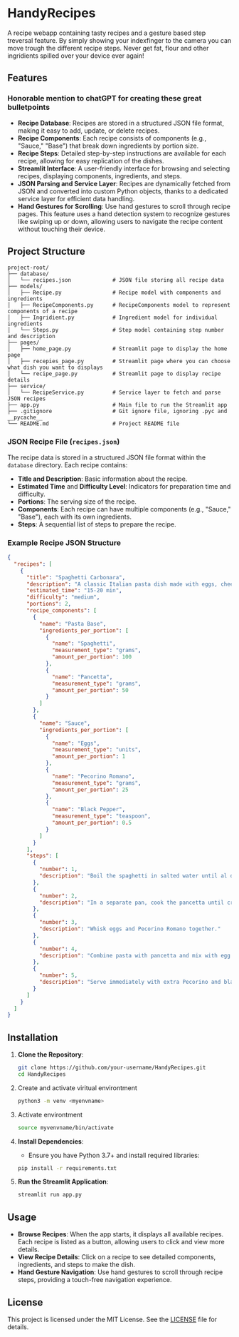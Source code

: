 # HandyRecipes

A recipe webapp containing tasty recipes and a gesture based step treversal feature. By simply showing your indexfinger to the camera you can move trough the different recipe steps. Never get fat, flour and other ingridients spilled over your device ever again!

## Features

### Honorable mention to chatGPT for creating these great bulletpoints

- **Recipe Database**: Recipes are stored in a structured JSON file format, making it easy to add, update, or delete recipes.
- **Recipe Components**: Each recipe consists of components (e.g., "Sauce," "Base") that break down ingredients by portion size.
- **Recipe Steps**: Detailed step-by-step instructions are available for each recipe, allowing for easy replication of the dishes.
- **Streamlit Interface**: A user-friendly interface for browsing and selecting recipes, displaying components, ingredients, and steps.
- **JSON Parsing and Service Layer**: Recipes are dynamically fetched from JSON and converted into custom Python objects, thanks to a dedicated service layer for efficient data handling.
- **Hand Gestures for Scrolling**: Use hand gestures to scroll through recipe pages. This feature uses a hand detection system to recognize gestures like swiping up or down, allowing users to navigate the recipe content without touching their device.

## Project Structure

```
project-root/
├── database/
│   └── recipes.json             # JSON file storing all recipe data
├── models/
│   ├── Recipe.py                # Recipe model with components and ingredients
│   ├── RecipeComponents.py      # RecipeComponents model to represent components of a recipe
│   ├── Ingridient.py            # Ingredient model for individual ingredients
│   └── Steps.py                 # Step model containing step number and description
├── pages/
│   ├── home_page.py             # Streamlit page to display the home page
│   ├── recepies_page.py         # Streamlit page where you can choose what dish you want to displays
│   └── recipe_page.py           # Streamlit page to display recipe details
├── service/
│   └── RecipeService.py         # Service layer to fetch and parse JSON recipes
├── app.py                       # Main file to run the Streamlit app
├── .gitignore                   # Git ignore file, ignoring .pyc and __pycache__
└── README.md                    # Project README file
```

### JSON Recipe File (`recipes.json`)

The recipe data is stored in a structured JSON file format within the `database` directory. Each recipe contains:

- **Title and Description**: Basic information about the recipe.
- **Estimated Time** and **Difficulty Level**: Indicators for preparation time and difficulty.
- **Portions**: The serving size of the recipe.
- **Components**: Each recipe can have multiple components (e.g., "Sauce," "Base"), each with its own ingredients.
- **Steps**: A sequential list of steps to prepare the recipe.

### Example Recipe JSON Structure

```json
{
  "recipes": [
    {
      "title": "Spaghetti Carbonara",
      "description": "A classic Italian pasta dish made with eggs, cheese, pancetta, and pepper.",
      "estimated_time": "15-20 min",
      "difficulty": "medium",
      "portions": 2,
      "recipe_components": [
        {
          "name": "Pasta Base",
          "ingredients_per_portion": [
            {
              "name": "Spaghetti",
              "measurement_type": "grams",
              "amount_per_portion": 100
            },
            {
              "name": "Pancetta",
              "measurement_type": "grams",
              "amount_per_portion": 50
            }
          ]
        },
        {
          "name": "Sauce",
          "ingredients_per_portion": [
            {
              "name": "Eggs",
              "measurement_type": "units",
              "amount_per_portion": 1
            },
            {
              "name": "Pecorino Romano",
              "measurement_type": "grams",
              "amount_per_portion": 25
            },
            {
              "name": "Black Pepper",
              "measurement_type": "teaspoon",
              "amount_per_portion": 0.5
            }
          ]
        }
      ],
      "steps": [
        {
          "number": 1,
          "description": "Boil the spaghetti in salted water until al dente."
        },
        {
          "number": 2,
          "description": "In a separate pan, cook the pancetta until crispy."
        },
        {
          "number": 3,
          "description": "Whisk eggs and Pecorino Romano together."
        },
        {
          "number": 4,
          "description": "Combine pasta with pancetta and mix with egg mixture, stirring quickly."
        },
        {
          "number": 5,
          "description": "Serve immediately with extra Pecorino and black pepper."
        }
      ]
    }
  ]
}
```

## Installation

1. **Clone the Repository**:
   ```bash
   git clone https://github.com/your-username/HandyRecipes.git
   cd HandyRecipes
   ```
2. Create and activate viritual environtment
   ```bash
   python3 -m venv <myenvname>
   ```
3. Activate environtment
   ```bash
   source myvenvname/bin/activate
   ```
   
5. **Install Dependencies**:
   - Ensure you have Python 3.7+ and install required libraries:
   ```bash
   pip install -r requirements.txt
   ```

6. **Run the Streamlit Application**:
   ```bash
   streamlit run app.py
   ```

## Usage

- **Browse Recipes**: When the app starts, it displays all available recipes. Each recipe is listed as a button, allowing users to click and view more details.
- **View Recipe Details**: Click on a recipe to see detailed components, ingredients, and steps to make the dish.
- **Hand Gesture Navigation**: Use hand gestures to scroll through recipe steps, providing a touch-free navigation experience.

## License

This project is licensed under the MIT License. See the [LICENSE](LICENSE) file for details.


